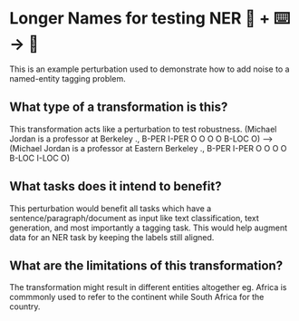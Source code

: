 # Longer Names for testing NER 🦎  + ⌨️ → 🐍
This is an example perturbation used to demonstrate how to add noise to a named-entity tagging problem.

## What type of a transformation is this?
This transformation acts like a perturbation to test robustness. 
(Michael Jordan is a professor at Berkeley ., B-PER I-PER O O O O B-LOC O)
 --> (Michael Jordan is a professor at Eastern Berkeley ., B-PER I-PER O O O O B-LOC I-LOC O) 

## What tasks does it intend to benefit?
This perturbation would benefit all tasks which have a sentence/paragraph/document as input like text classification, 
text generation, and most importantly a tagging task.
This would help augment data for an NER task by keeping the labels still aligned.

## What are the limitations of this transformation?
The transformation might result in different entities altogether eg. Africa is commmonly used to refer to the continent while South Africa for the country.
